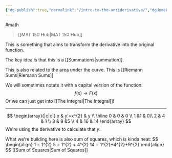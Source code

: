 ```yaml
---
{"dg-publish":true,"permalink":"/intro-to-the-antiderivative/","dgHomeLink":true,"dgPassFrontmatter":false}
---
```


#math 
> [[MAT 150 Hub|MAT 150 Hub]]

This is something that aims to transform the derivative into the original function.

The key idea is that this is a [[Summations|summation]]. 
<style>
.container {font-family: sans-serif; text-align: center;}
.button-wrapper button {z-index: 1;height: 40px; width: 100px; margin: 10px;padding: 5px;}
.excalidraw .App-menu_top .buttonList { display: flex;}
.excalidraw-wrapper { height: 800px; margin: 50px; position: relative;}
:root[dir="ltr"] .excalidraw .layer-ui__wrapper .zen-mode-transition.App-menu_bottom--transition-left {transform: none;}
</style><script src="https://unpkg.com/react@17/umd/react.production.min.js"></script><script src="https://unpkg.com/react-dom@17/umd/react-dom.production.min.js"></script><script type="text/javascript" src="https://unpkg.com/@excalidraw/excalidraw@0.12.0/dist/excalidraw.production.min.js"></script><div id="Antiderivative_2022-10-17_1044.04.excalidraw.md1"></div><script>(function(){const InitialData={"type":"excalidraw","version":2,"source":"https://excalidraw.com","elements":[{"type":"arrow","version":296,"versionNonce":1242508285,"isDeleted":false,"id":"mfVyxpGw-oXcrDNycsBp0","fillStyle":"hachure","strokeWidth":1,"strokeStyle":"solid","roughness":1,"opacity":100,"angle":0,"x":-42.062917657276785,"y":27.922073457763872,"strokeColor":"#c92a2a","backgroundColor":"transparent","width":0,"height":314.40003967285156,"seed":267939549,"groupIds":[],"strokeSharpness":"round","boundElements":[],"updated":1666028716653,"link":null,"locked":false,"startBinding":null,"endBinding":null,"lastCommittedPoint":null,"startArrowhead":null,"endArrowhead":"arrow","points":[[0,0],[0,-314.40003967285156]]},{"type":"arrow","version":327,"versionNonce":46620243,"isDeleted":false,"id":"lF4BdQq7NBHKo1nGjgX92","fillStyle":"hachure","strokeWidth":1,"strokeStyle":"solid","roughness":1,"opacity":100,"angle":0,"x":-80.46291155376116,"y":-10.477950956298628,"strokeColor":"#c92a2a","backgroundColor":"transparent","width":399.9999694824219,"height":0,"seed":1563441523,"groupIds":[],"strokeSharpness":"round","boundElements":[],"updated":1666028716653,"link":null,"locked":false,"startBinding":null,"endBinding":null,"lastCommittedPoint":null,"startArrowhead":null,"endArrowhead":"arrow","points":[[0,0],[399.9999694824219,0]]},{"type":"text","version":79,"versionNonce":1990370397,"isDeleted":false,"id":"UZ8RRqVY","fillStyle":"hachure","strokeWidth":1,"strokeStyle":"solid","roughness":1,"opacity":100,"angle":0,"x":-109.53705792866072,"y":-316.00961313061543,"strokeColor":"#c92a2a","backgroundColor":"transparent","width":17,"height":25,"seed":2015398717,"groupIds":[],"strokeSharpness":"sharp","boundElements":[],"updated":1666028716653,"link":null,"locked":false,"fontSize":20,"fontFamily":1,"text":"y'","rawText":"y'","baseline":18,"textAlign":"left","verticalAlign":"top","containerId":null,"originalText":"y'"},{"type":"arrow","version":318,"versionNonce":1280539965,"isDeleted":false,"id":"oFyTenxojWjPOrBKXIGOG","fillStyle":"hachure","strokeWidth":0.5,"strokeStyle":"dashed","roughness":0,"opacity":100,"angle":0,"x":-26.62454742812554,"y":-14.224868830688877,"strokeColor":"#c92a2a","backgroundColor":"transparent","width":0,"height":32.97655524038794,"seed":7246611,"groupIds":[],"strokeSharpness":"round","boundElements":[],"updated":1666028717602,"link":null,"locked":false,"startBinding":{"elementId":"Wfd_5PoI8ejD-BhJdyFhn","focus":2.403511120726197,"gap":6.175440364843212},"endBinding":{"elementId":"Aode3snKvEqLmPT9xs0FO","focus":2.046785134927776,"gap":5.024571842188038},"lastCommittedPoint":null,"startArrowhead":null,"endArrowhead":"bar","points":[[0,0],[0,-32.97655524038794]]},{"type":"arrow","version":186,"versionNonce":1230852349,"isDeleted":false,"id":"cWdz-THxhWz57rj9z0u2i","fillStyle":"hachure","strokeWidth":0.5,"strokeStyle":"dashed","roughness":0,"opacity":100,"angle":0,"x":-2.7058192717922793,"y":-14.224868830688877,"strokeColor":"#c92a2a","backgroundColor":"transparent","width":0,"height":62.184418816994366,"seed":1908808605,"groupIds":[],"strokeSharpness":"round","boundElements":[],"updated":1666028722013,"link":null,"locked":false,"startBinding":{"elementId":"Aode3snKvEqLmPT9xs0FO","focus":2.936280062827456,"gap":9.294150210629596},"endBinding":{"elementId":"aWHLNogBMIO4hyTM9QSwz","focus":2.7303760074646553,"gap":8.305810116518842},"lastCommittedPoint":null,"startArrowhead":null,"endArrowhead":"bar","points":[[0,0],[0,-62.184418816994366]]},{"type":"arrow","version":188,"versionNonce":43649363,"isDeleted":false,"id":"soOVk-hORS8wUFrUSk_mX","fillStyle":"hachure","strokeWidth":0.5,"strokeStyle":"dashed","roughness":0,"opacity":100,"angle":0,"x":24.73320887466116,"y":-12.340522998798235,"strokeColor":"#c92a2a","backgroundColor":"transparent","width":0,"height":43.34060108215829,"seed":166770867,"groupIds":[],"strokeSharpness":"round","boundElements":[],"updated":1666028722013,"link":null,"locked":false,"startBinding":{"elementId":"aWHLNogBMIO4hyTM9QSwz","focus":2.9860845552853994,"gap":9.533211926418971},"endBinding":null,"lastCommittedPoint":null,"startArrowhead":null,"endArrowhead":"bar","points":[[0,0],[0,-43.34060108215829]]},{"type":"arrow","version":98,"versionNonce":1484845341,"isDeleted":false,"id":"nSVaoN2MVkrsr54aSZkhm","fillStyle":"hachure","strokeWidth":0.5,"strokeStyle":"dashed","roughness":0,"opacity":100,"angle":0,"x":42.46137244138788,"y":-1.0343042410824523,"strokeColor":"#c92a2a","backgroundColor":"transparent","width":0,"height":14.132809388737655,"seed":1427808253,"groupIds":[],"strokeSharpness":"round","boundElements":[],"updated":1666028716653,"link":null,"locked":false,"startBinding":null,"endBinding":null,"lastCommittedPoint":null,"startArrowhead":null,"endArrowhead":"bar","points":[[0,0],[0,-14.132809388737655]]},{"type":"arrow","version":158,"versionNonce":555219763,"isDeleted":false,"id":"a0oou1HkRPx8Budh87PSL","fillStyle":"hachure","strokeWidth":0.5,"strokeStyle":"dashed","roughness":0,"opacity":100,"angle":0,"x":66.13163704087412,"y":-12.163834128164638,"strokeColor":"#c92a2a","backgroundColor":"transparent","width":0,"height":10.364045841770462,"seed":391981651,"groupIds":[],"strokeSharpness":"round","boundElements":[],"updated":1666028716653,"link":null,"locked":false,"startBinding":null,"endBinding":null,"lastCommittedPoint":null,"startArrowhead":null,"endArrowhead":"bar","points":[[0,0],[0,10.364045841770462]]},{"type":"arrow","version":127,"versionNonce":417252733,"isDeleted":false,"id":"kb-uSyAV_0IPk5ZeNrQnB","fillStyle":"hachure","strokeWidth":0.5,"strokeStyle":"dashed","roughness":0,"opacity":100,"angle":0,"x":78.90040058784132,"y":-8.395142464383241,"strokeColor":"#c92a2a","backgroundColor":"transparent","width":0,"height":34.860972955464376,"seed":2015336541,"groupIds":[],"strokeSharpness":"round","boundElements":[],"updated":1666028716653,"link":null,"locked":false,"startBinding":null,"endBinding":null,"lastCommittedPoint":null,"startArrowhead":null,"endArrowhead":"bar","points":[[0,0],[0,34.860972955464376]]},{"type":"arrow","version":138,"versionNonce":2105023699,"isDeleted":false,"id":"RR-yd19Fn-IfZJRJAsdBz","fillStyle":"hachure","strokeWidth":0.5,"strokeStyle":"dashed","roughness":0,"opacity":100,"angle":0,"x":94.91762769165541,"y":-8.395142464383241,"strokeColor":"#c92a2a","backgroundColor":"transparent","width":0,"height":29.207863576606428,"seed":1300916211,"groupIds":[],"strokeSharpness":"round","boundElements":[],"updated":1666028716653,"link":null,"locked":false,"startBinding":null,"endBinding":null,"lastCommittedPoint":null,"startArrowhead":null,"endArrowhead":"bar","points":[[0,0],[0,29.207863576606428]]},{"type":"arrow","version":205,"versionNonce":1262685661,"isDeleted":false,"id":"_gV_hqJLP_WN3T3OI-I9C","fillStyle":"hachure","strokeWidth":0.5,"strokeStyle":"dashed","roughness":0,"opacity":100,"angle":0,"x":107.16601936531652,"y":-11.692819553377774,"strokeColor":"#c92a2a","backgroundColor":"transparent","width":0,"height":10.364045841770462,"seed":1957070013,"groupIds":[],"strokeSharpness":"round","boundElements":[],"updated":1666028716653,"link":null,"locked":false,"startBinding":null,"endBinding":null,"lastCommittedPoint":null,"startArrowhead":null,"endArrowhead":"bar","points":[[0,0],[0,10.364045841770462]]},{"type":"arrow","version":249,"versionNonce":1218644595,"isDeleted":false,"id":"JfSVdLiWlqn5ukXVSdD9K","fillStyle":"hachure","strokeWidth":0.5,"strokeStyle":"dashed","roughness":0,"opacity":100,"angle":0,"x":120.35665583810896,"y":-10.279488296273996,"strokeColor":"#c92a2a","backgroundColor":"transparent","width":0,"height":1.884345831890755,"seed":1920922003,"groupIds":[],"strokeSharpness":"round","boundElements":[],"updated":1666028716653,"link":null,"locked":false,"startBinding":null,"endBinding":null,"lastCommittedPoint":null,"startArrowhead":null,"endArrowhead":"bar","points":[[0,0],[0,1.884345831890755]]},{"type":"arrow","version":88,"versionNonce":1321159229,"isDeleted":false,"id":"UDy-wIXzaXPooK2IMklsv","fillStyle":"hachure","strokeWidth":0.5,"strokeStyle":"dashed","roughness":0,"opacity":100,"angle":0,"x":141.08474752164977,"y":-8.395142464383241,"strokeColor":"#c92a2a","backgroundColor":"transparent","width":0,"height":8.479628126694024,"seed":777053469,"groupIds":[],"strokeSharpness":"round","boundElements":[],"updated":1666028716653,"link":null,"locked":false,"startBinding":null,"endBinding":null,"lastCommittedPoint":null,"startArrowhead":null,"endArrowhead":"bar","points":[[0,0],[0,-8.479628126694024]]},{"type":"arrow","version":117,"versionNonce":2002732051,"isDeleted":false,"id":"hqy1Smeq0tKBxN3C5CLE0","fillStyle":"hachure","strokeWidth":0.5,"strokeStyle":"dashed","roughness":0,"opacity":100,"angle":0,"x":156.15980170951866,"y":-11.221661212219317,"strokeColor":"#c92a2a","backgroundColor":"transparent","width":0,"height":16.959400019759528,"seed":1198606131,"groupIds":[],"strokeSharpness":"round","boundElements":[],"updated":1666028716653,"link":null,"locked":false,"startBinding":null,"endBinding":null,"lastCommittedPoint":null,"startArrowhead":null,"endArrowhead":"bar","points":[[0,0],[0,-16.959400019759528]]},{"type":"arrow","version":100,"versionNonce":607451805,"isDeleted":false,"id":"W-ubiC0JP6NRcd9mDjB6O","fillStyle":"hachure","strokeWidth":0.5,"strokeStyle":"dashed","roughness":0,"opacity":100,"angle":0,"x":179.71448402408134,"y":-12.163834128164638,"strokeColor":"#c92a2a","backgroundColor":"transparent","width":0,"height":41.456255250267645,"seed":412105085,"groupIds":[],"strokeSharpness":"round","boundElements":[],"updated":1666028716653,"link":null,"locked":false,"startBinding":null,"endBinding":null,"lastCommittedPoint":null,"startArrowhead":null,"endArrowhead":"bar","points":[[0,0],[0,-41.456255250267645]]},{"type":"arrow","version":122,"versionNonce":564349363,"isDeleted":false,"id":"RrwdPi3yziNIKCDXTimdX","fillStyle":"hachure","strokeWidth":0.5,"strokeStyle":"dashed","roughness":0,"opacity":100,"angle":0,"x":197.6159850766004,"y":-12.163834128164638,"strokeColor":"#c92a2a","backgroundColor":"transparent","width":0,"height":72.54846465876483,"seed":583526611,"groupIds":[],"strokeSharpness":"round","boundElements":[],"updated":1666028716653,"link":null,"locked":false,"startBinding":null,"endBinding":null,"lastCommittedPoint":null,"startArrowhead":null,"endArrowhead":"bar","points":[[0,0],[0,-72.54846465876483]]},{"type":"arrow","version":112,"versionNonce":878026493,"isDeleted":false,"id":"Zg3x80xMnYr6NKLE3KlGU","fillStyle":"hachure","strokeWidth":0.5,"strokeStyle":"dashed","roughness":0,"opacity":100,"angle":0,"x":215.51755801230524,"y":-6.7462859490900655,"strokeColor":"#c92a2a","backgroundColor":"transparent","width":0,"height":54.64689172305998,"seed":1017512413,"groupIds":[],"strokeSharpness":"round","boundElements":[],"updated":1666028716653,"link":null,"locked":false,"startBinding":null,"endBinding":null,"lastCommittedPoint":null,"startArrowhead":null,"endArrowhead":"bar","points":[[0,0],[0,-54.64689172305998]]},{"type":"arrow","version":91,"versionNonce":479566675,"isDeleted":false,"id":"vIacpBsQsHQwIK1c-oM-k","fillStyle":"hachure","strokeWidth":0.5,"strokeStyle":"dashed","roughness":0,"opacity":100,"angle":0,"x":229.6503674010429,"y":-8.63063178098082,"strokeColor":"#c92a2a","backgroundColor":"transparent","width":8.881784197001252e-16,"height":16.017227103814093,"seed":1243174515,"groupIds":[],"strokeSharpness":"round","boundElements":[],"updated":1666028716653,"link":null,"locked":false,"startBinding":null,"endBinding":null,"lastCommittedPoint":null,"startArrowhead":null,"endArrowhead":"bar","points":[[0,0],[8.881784197001252e-16,-16.017227103814093]]},{"type":"arrow","version":76,"versionNonce":1436727133,"isDeleted":false,"id":"ftB3BzCfKR_ci3nXUmzp6","fillStyle":"hachure","strokeWidth":0.5,"strokeStyle":"dashed","roughness":0,"opacity":100,"angle":0,"x":244.725349705726,"y":-5.804113033144745,"strokeColor":"#c92a2a","backgroundColor":"transparent","width":0,"height":10.364045841770462,"seed":2141437501,"groupIds":[],"strokeSharpness":"round","boundElements":[],"updated":1666028716653,"link":null,"locked":false,"startBinding":null,"endBinding":null,"lastCommittedPoint":null,"startArrowhead":null,"endArrowhead":"bar","points":[[0,0],[0,-10.364045841770462]]},{"type":"arrow","version":101,"versionNonce":1418508531,"isDeleted":false,"id":"V1-JqEMx0qvzLa2PZsb10","fillStyle":"hachure","strokeWidth":0.5,"strokeStyle":"dashed","roughness":0,"opacity":100,"angle":0,"x":262.62692264143084,"y":-9.572876580111938,"strokeColor":"#c92a2a","backgroundColor":"transparent","width":0,"height":7.537527093934386,"seed":204214291,"groupIds":[],"strokeSharpness":"round","boundElements":[],"updated":1666028716653,"link":null,"locked":false,"startBinding":null,"endBinding":null,"lastCommittedPoint":null,"startArrowhead":null,"endArrowhead":"bar","points":[[0,0],[0,7.537527093934386]]},{"type":"arrow","version":122,"versionNonce":309183421,"isDeleted":false,"id":"19bWJa63dyWjx7DMJFEUu","fillStyle":"hachure","strokeWidth":0.5,"strokeStyle":"dashed","roughness":0,"opacity":100,"angle":0,"x":279.87538619827774,"y":-5.977522402122872,"strokeColor":"#c92a2a","backgroundColor":"transparent","width":0,"height":17.90157293570485,"seed":678096541,"groupIds":[],"strokeSharpness":"round","boundElements":[],"updated":1666028716653,"link":null,"locked":false,"startBinding":null,"endBinding":null,"lastCommittedPoint":null,"startArrowhead":null,"endArrowhead":"bar","points":[[0,0],[0,17.90157293570485]]},{"type":"line","version":563,"versionNonce":1729045139,"isDeleted":false,"id":"ku7V7GSpT-wGp36qvZe52","fillStyle":"hachure","strokeWidth":0.5,"strokeStyle":"solid","roughness":0,"opacity":100,"angle":0,"x":-49.18886905246313,"y":-41.51544646343302,"strokeColor":"#c92a2a","backgroundColor":"transparent","width":332.4444580078125,"height":98.6667209201388,"seed":452367795,"groupIds":[],"strokeSharpness":"round","boundElements":[],"updated":1666028716653,"link":null,"locked":false,"startBinding":null,"endBinding":null,"lastCommittedPoint":null,"startArrowhead":null,"endArrowhead":null,"points":[[0,0],[37.3333740234375,-37.33330620659717],[80,-16.000027126736086],[96.88890245225696,25.77779134114587],[117.3333740234375,47.111138237847285],[133.33333333333337,60.44447157118054],[159.11112467447913,38.22224934895837],[191.99998643663196,20.444471571180543],[236.4444308810764,-38.22224934895826],[272.88892957899304,-6.222195095486086],[315.55555555555554,38.22224934895837],[332.4444580078125,52.4444580078125]]},{"id":"Wfd_5PoI8ejD-BhJdyFhn","type":"rectangle","x":-41.5999755859375,"y":-55.843788146972656,"width":8.79998779296875,"height":50.4000244140625,"angle":0,"strokeColor":"#c92a2a","backgroundColor":"#fa5252","fillStyle":"hachure","strokeWidth":1,"strokeStyle":"solid","roughness":1,"opacity":100,"groupIds":[],"strokeSharpness":"sharp","seed":334211933,"version":108,"versionNonce":785925149,"isDeleted":false,"boundElements":[{"id":"oFyTenxojWjPOrBKXIGOG","type":"arrow"}],"updated":1666028716653,"link":null,"locked":false},{"type":"rectangle","version":144,"versionNonce":2094225459,"isDeleted":false,"id":"qEPt8U3qqvEcLOK0_LyGF","fillStyle":"hachure","strokeWidth":1,"strokeStyle":"solid","roughness":1,"opacity":100,"angle":0,"x":-31,"y":-66.44379425048828,"strokeColor":"#c92a2a","backgroundColor":"#fa5252","width":8,"height":56.000030517578125,"seed":2000150141,"groupIds":[],"strokeSharpness":"sharp","boundElements":[{"id":"oFyTenxojWjPOrBKXIGOG","type":"arrow"}],"updated":1666028716653,"link":null,"locked":false},{"type":"rectangle","version":254,"versionNonce":1859369085,"isDeleted":false,"id":"Aode3snKvEqLmPT9xs0FO","fillStyle":"hachure","strokeWidth":1,"strokeStyle":"solid","roughness":1,"opacity":100,"angle":0,"x":-21.5999755859375,"y":-81.44377899169922,"strokeColor":"#c92a2a","backgroundColor":"#fa5252","width":9.600006103515625,"height":68.00003051757811,"seed":878203677,"groupIds":[],"strokeSharpness":"sharp","boundElements":[{"id":"oFyTenxojWjPOrBKXIGOG","type":"arrow"},{"id":"cWdz-THxhWz57rj9z0u2i","type":"arrow"}],"updated":1666028716653,"link":null,"locked":false},{"type":"rectangle","version":290,"versionNonce":622361405,"isDeleted":false,"id":"5L_Ozu8ZXympm77QZHL6z","fillStyle":"hachure","strokeWidth":1,"strokeStyle":"solid","roughness":1,"opacity":100,"angle":0,"x":-6.6000213623046875,"y":-80.44377899169922,"strokeColor":"#c92a2a","backgroundColor":"#fa5252","width":9.600006103515625,"height":68.00003051757811,"seed":31203603,"groupIds":[],"strokeSharpness":"sharp","boundElements":[{"id":"oFyTenxojWjPOrBKXIGOG","type":"arrow"},{"id":"cWdz-THxhWz57rj9z0u2i","type":"arrow"},{"id":"NsiJILbJzyMzLcjUUO_gy","type":"arrow"}],"updated":1666028725711,"link":null,"locked":false},{"type":"rectangle","version":595,"versionNonce":454916019,"isDeleted":false,"id":"aWHLNogBMIO4hyTM9QSwz","fillStyle":"hachure","strokeWidth":1,"strokeStyle":"solid","roughness":1,"opacity":100,"angle":0,"x":5.5999908447265625,"y":-73.24378204345703,"strokeColor":"#c92a2a","backgroundColor":"#fa5252","width":9.600006103515625,"height":57.60003662109374,"seed":1790513661,"groupIds":[],"strokeSharpness":"sharp","boundElements":[{"id":"oFyTenxojWjPOrBKXIGOG","type":"arrow"},{"id":"cWdz-THxhWz57rj9z0u2i","type":"arrow"},{"id":"soOVk-hORS8wUFrUSk_mX","type":"arrow"}],"updated":1666028722010,"link":null,"locked":false},{"id":"NsiJILbJzyMzLcjUUO_gy","type":"arrow","x":32.800018310546875,"y":-140.6437759399414,"width":44,"height":91.20001220703125,"angle":0,"strokeColor":"#000000","backgroundColor":"#fa5252","fillStyle":"hachure","strokeWidth":1,"strokeStyle":"solid","roughness":1,"opacity":100,"groupIds":[],"strokeSharpness":"round","seed":466839283,"version":133,"versionNonce":565366941,"isDeleted":false,"boundElements":null,"updated":1666028736465,"link":null,"locked":false,"points":[[0,0],[-44,91.20001220703125]],"lastCommittedPoint":null,"startBinding":{"elementId":"a7rDMm6Y","focus":0.5764468899609841,"gap":14},"endBinding":{"elementId":"5L_Ozu8ZXympm77QZHL6z","focus":-0.5115817159697345,"gap":4.5999603271484375},"startArrowhead":null,"endArrowhead":"arrow"},{"id":"a7rDMm6Y","type":"text","x":1.199981689453125,"y":-179.6437759399414,"width":226,"height":25,"angle":0,"strokeColor":"#000000","backgroundColor":"#fa5252","fillStyle":"hachure","strokeWidth":1,"strokeStyle":"solid","roughness":1,"opacity":100,"groupIds":[],"strokeSharpness":"sharp","seed":932398909,"version":49,"versionNonce":605410227,"isDeleted":false,"boundElements":[{"id":"NsiJILbJzyMzLcjUUO_gy","type":"arrow"}],"updated":1666028736465,"link":null,"locked":false,"text":"rise of y for this step","rawText":"rise of y for this step","fontSize":20,"fontFamily":1,"textAlign":"left","verticalAlign":"top","baseline":18,"containerId":null,"originalText":"rise of y for this step"}],"appState":{"theme":"light","viewBackgroundColor":"#ffffff","currentItemStrokeColor":"#000000","currentItemBackgroundColor":"#fa5252","currentItemFillStyle":"hachure","currentItemStrokeWidth":1,"currentItemStrokeStyle":"solid","currentItemRoughness":1,"currentItemOpacity":100,"currentItemFontFamily":1,"currentItemFontSize":20,"currentItemTextAlign":"left","currentItemStrokeSharpness":"sharp","currentItemStartArrowhead":null,"currentItemEndArrowhead":"arrow","currentItemLinearStrokeSharpness":"round","gridSize":null,"colorPalette":{}},"files":{}};InitialData.scrollToContent=true;App=()=>{const e=React.useRef(null),t=React.useRef(null),[n,i]=React.useState({width:void 0,height:void 0});return React.useEffect(()=>{i({width:t.current.getBoundingClientRect().width,height:t.current.getBoundingClientRect().height});const e=()=>{i({width:t.current.getBoundingClientRect().width,height:t.current.getBoundingClientRect().height})};return window.addEventListener("resize",e),()=>window.removeEventListener("resize",e)},[t]),React.createElement(React.Fragment,null,React.createElement("div",{className:"excalidraw-wrapper",ref:t},React.createElement(ExcalidrawLib.Excalidraw,{ref:e,width:n.width,height:n.height,initialData:InitialData,viewModeEnabled:!0,zenModeEnabled:!0,gridModeEnabled:!1})))},excalidrawWrapper=document.getElementById("Antiderivative_2022-10-17_1044.04.excalidraw.md1");ReactDOM.render(React.createElement(App),excalidrawWrapper);})();</script>
This is also related to the area under the curve.
This is [[Riemann Sums|Riemann Sums]]

We will sometimes notate it with a capital version of the function:
$$
f(x) \rightarrow F(x)
$$
Or we can just get into [[The Integral|The Integral]]!

---

<div id="Derivative_and_Antiderivative_with_Estimated_Graphing_2022-10-17_1031.35.excalidraw.md2"></div><script>(function(){const InitialData={"type":"excalidraw","version":2,"source":"https://excalidraw.com","elements":[{"type":"arrow","version":288,"versionNonce":1521681277,"isDeleted":false,"id":"gQ_7O5PgAx9VnKNGCytHK","fillStyle":"hachure","strokeWidth":1,"strokeStyle":"solid","roughness":1,"opacity":100,"angle":0,"x":-295.8629664854018,"y":0.5220795612794973,"strokeColor":"#c92a2a","backgroundColor":"transparent","width":0,"height":314.40003967285156,"seed":1474087763,"groupIds":[],"strokeSharpness":"round","boundElements":[],"updated":1666027898172,"link":null,"locked":false,"startBinding":null,"endBinding":null,"lastCommittedPoint":null,"startArrowhead":null,"endArrowhead":"arrow","points":[[0,0],[0,-314.40003967285156]]},{"type":"arrow","version":319,"versionNonce":546225875,"isDeleted":false,"id":"J_WXz4tyUlLwHF3D5S1pN","fillStyle":"hachure","strokeWidth":1,"strokeStyle":"solid","roughness":1,"opacity":100,"angle":0,"x":-334.26296038188616,"y":-37.877944852783,"strokeColor":"#c92a2a","backgroundColor":"transparent","width":399.9999694824219,"height":0,"seed":967214941,"groupIds":[],"strokeSharpness":"round","boundElements":[],"updated":1666027898172,"link":null,"locked":false,"startBinding":null,"endBinding":null,"lastCommittedPoint":null,"startArrowhead":null,"endArrowhead":"arrow","points":[[0,0],[399.9999694824219,0]]},{"type":"text","version":71,"versionNonce":64981981,"isDeleted":false,"id":"Cb5p2aT1","fillStyle":"hachure","strokeWidth":1,"strokeStyle":"solid","roughness":1,"opacity":100,"angle":0,"x":-363.3371067567857,"y":-343.4096070270998,"strokeColor":"#c92a2a","backgroundColor":"transparent","width":17,"height":25,"seed":2137909491,"groupIds":[],"strokeSharpness":"sharp","boundElements":[],"updated":1666027898172,"link":null,"locked":false,"fontSize":20,"fontFamily":1,"text":"y'","rawText":"y'","baseline":18,"textAlign":"left","verticalAlign":"top","containerId":null,"originalText":"y'"},{"type":"arrow","version":206,"versionNonce":1419078771,"isDeleted":false,"id":"UltnH8qKW0ovqZpgRjxDP","fillStyle":"hachure","strokeWidth":0.5,"strokeStyle":"dashed","roughness":0,"opacity":100,"angle":0,"x":-280.42459625625054,"y":-41.62486272717325,"strokeColor":"#c92a2a","backgroundColor":"transparent","width":0,"height":32.97655524038794,"seed":1702335421,"groupIds":[],"strokeSharpness":"round","boundElements":[],"updated":1666027898172,"link":null,"locked":false,"startBinding":null,"endBinding":null,"lastCommittedPoint":null,"startArrowhead":null,"endArrowhead":"bar","points":[[0,0],[0,-32.97655524038794]]},{"type":"arrow","version":111,"versionNonce":2065434685,"isDeleted":false,"id":"1gH65jf6Ghr2yLQ9dGQFE","fillStyle":"hachure","strokeWidth":0.5,"strokeStyle":"dashed","roughness":0,"opacity":100,"angle":0,"x":-256.5058680999173,"y":-41.62486272717325,"strokeColor":"#c92a2a","backgroundColor":"transparent","width":0,"height":62.184418816994366,"seed":2118800019,"groupIds":[],"strokeSharpness":"round","boundElements":[],"updated":1666027898172,"link":null,"locked":false,"startBinding":null,"endBinding":null,"lastCommittedPoint":null,"startArrowhead":null,"endArrowhead":"bar","points":[[0,0],[0,-62.184418816994366]]},{"type":"arrow","version":105,"versionNonce":1521837587,"isDeleted":false,"id":"qjzpgzssXj9mudwINmfAm","fillStyle":"hachure","strokeWidth":0.5,"strokeStyle":"dashed","roughness":0,"opacity":100,"angle":0,"x":-229.06683995346384,"y":-39.74051689528261,"strokeColor":"#c92a2a","backgroundColor":"transparent","width":0,"height":43.34060108215829,"seed":539497501,"groupIds":[],"strokeSharpness":"round","boundElements":[],"updated":1666027898172,"link":null,"locked":false,"startBinding":null,"endBinding":null,"lastCommittedPoint":null,"startArrowhead":null,"endArrowhead":"bar","points":[[0,0],[0,-43.34060108215829]]},{"type":"arrow","version":90,"versionNonce":1649014941,"isDeleted":false,"id":"EFIuxhjw4HHcs2zI5YApj","fillStyle":"hachure","strokeWidth":0.5,"strokeStyle":"dashed","roughness":0,"opacity":100,"angle":0,"x":-211.33867638673712,"y":-28.434298137566827,"strokeColor":"#c92a2a","backgroundColor":"transparent","width":0,"height":14.132809388737655,"seed":1697155123,"groupIds":[],"strokeSharpness":"round","boundElements":[],"updated":1666027898172,"link":null,"locked":false,"startBinding":null,"endBinding":null,"lastCommittedPoint":null,"startArrowhead":null,"endArrowhead":"bar","points":[[0,0],[0,-14.132809388737655]]},{"type":"arrow","version":150,"versionNonce":971320243,"isDeleted":false,"id":"42s2TRHdUF6cBb6YicVFJ","fillStyle":"hachure","strokeWidth":0.5,"strokeStyle":"dashed","roughness":0,"opacity":100,"angle":0,"x":-187.66841178725088,"y":-39.56382802464901,"strokeColor":"#c92a2a","backgroundColor":"transparent","width":0,"height":10.364045841770462,"seed":1168738429,"groupIds":[],"strokeSharpness":"round","boundElements":[],"updated":1666027898172,"link":null,"locked":false,"startBinding":null,"endBinding":null,"lastCommittedPoint":null,"startArrowhead":null,"endArrowhead":"bar","points":[[0,0],[0,10.364045841770462]]},{"type":"arrow","version":119,"versionNonce":588963069,"isDeleted":false,"id":"oUd6z-gVfAEhoHkj8Sd-a","fillStyle":"hachure","strokeWidth":0.5,"strokeStyle":"dashed","roughness":0,"opacity":100,"angle":0,"x":-174.89964824028368,"y":-35.795136360867616,"strokeColor":"#c92a2a","backgroundColor":"transparent","width":0,"height":34.860972955464376,"seed":1777273299,"groupIds":[],"strokeSharpness":"round","boundElements":[],"updated":1666027898172,"link":null,"locked":false,"startBinding":null,"endBinding":null,"lastCommittedPoint":null,"startArrowhead":null,"endArrowhead":"bar","points":[[0,0],[0,34.860972955464376]]},{"type":"arrow","version":130,"versionNonce":1447771475,"isDeleted":false,"id":"MYnXyVuU5J9FPGhbWgjVv","fillStyle":"hachure","strokeWidth":0.5,"strokeStyle":"dashed","roughness":0,"opacity":100,"angle":0,"x":-158.8824211364696,"y":-35.795136360867616,"strokeColor":"#c92a2a","backgroundColor":"transparent","width":0,"height":29.207863576606428,"seed":935162077,"groupIds":[],"strokeSharpness":"round","boundElements":[],"updated":1666027898172,"link":null,"locked":false,"startBinding":null,"endBinding":null,"lastCommittedPoint":null,"startArrowhead":null,"endArrowhead":"bar","points":[[0,0],[0,29.207863576606428]]},{"type":"arrow","version":197,"versionNonce":1963996509,"isDeleted":false,"id":"mZ2RxrbcbpQjoPiqAz216","fillStyle":"hachure","strokeWidth":0.5,"strokeStyle":"dashed","roughness":0,"opacity":100,"angle":0,"x":-146.63402946280848,"y":-39.09281344986215,"strokeColor":"#c92a2a","backgroundColor":"transparent","width":0,"height":10.364045841770462,"seed":1102337907,"groupIds":[],"strokeSharpness":"round","boundElements":[],"updated":1666027898172,"link":null,"locked":false,"startBinding":null,"endBinding":null,"lastCommittedPoint":null,"startArrowhead":null,"endArrowhead":"bar","points":[[0,0],[0,10.364045841770462]]},{"type":"arrow","version":241,"versionNonce":1262361331,"isDeleted":false,"id":"jfw_2pnXUTTUMFYd4EH6M","fillStyle":"hachure","strokeWidth":0.5,"strokeStyle":"dashed","roughness":0,"opacity":100,"angle":0,"x":-133.44339299001604,"y":-37.67948219275837,"strokeColor":"#c92a2a","backgroundColor":"transparent","width":0,"height":1.884345831890755,"seed":603278653,"groupIds":[],"strokeSharpness":"round","boundElements":[],"updated":1666027898172,"link":null,"locked":false,"startBinding":null,"endBinding":null,"lastCommittedPoint":null,"startArrowhead":null,"endArrowhead":"bar","points":[[0,0],[0,1.884345831890755]]},{"type":"arrow","version":80,"versionNonce":595296701,"isDeleted":false,"id":"76gBqOkRpFD3CqSZn_DBg","fillStyle":"hachure","strokeWidth":0.5,"strokeStyle":"dashed","roughness":0,"opacity":100,"angle":0,"x":-112.71530130647523,"y":-35.795136360867616,"strokeColor":"#c92a2a","backgroundColor":"transparent","width":0,"height":8.479628126694024,"seed":985592083,"groupIds":[],"strokeSharpness":"round","boundElements":[],"updated":1666027898172,"link":null,"locked":false,"startBinding":null,"endBinding":null,"lastCommittedPoint":null,"startArrowhead":null,"endArrowhead":"bar","points":[[0,0],[0,-8.479628126694024]]},{"type":"arrow","version":109,"versionNonce":88360083,"isDeleted":false,"id":"Tdlo5QQDt7VGY5sJMg7zu","fillStyle":"hachure","strokeWidth":0.5,"strokeStyle":"dashed","roughness":0,"opacity":100,"angle":0,"x":-97.64024711860634,"y":-38.62165510870369,"strokeColor":"#c92a2a","backgroundColor":"transparent","width":0,"height":16.959400019759528,"seed":162700701,"groupIds":[],"strokeSharpness":"round","boundElements":[],"updated":1666027898172,"link":null,"locked":false,"startBinding":null,"endBinding":null,"lastCommittedPoint":null,"startArrowhead":null,"endArrowhead":"bar","points":[[0,0],[0,-16.959400019759528]]},{"type":"arrow","version":92,"versionNonce":327041565,"isDeleted":false,"id":"u95-X1gzxRPYE3B90BH08","fillStyle":"hachure","strokeWidth":0.5,"strokeStyle":"dashed","roughness":0,"opacity":100,"angle":0,"x":-74.08556480404366,"y":-39.56382802464901,"strokeColor":"#c92a2a","backgroundColor":"transparent","width":0,"height":41.456255250267645,"seed":377837235,"groupIds":[],"strokeSharpness":"round","boundElements":[],"updated":1666027898172,"link":null,"locked":false,"startBinding":null,"endBinding":null,"lastCommittedPoint":null,"startArrowhead":null,"endArrowhead":"bar","points":[[0,0],[0,-41.456255250267645]]},{"type":"arrow","version":114,"versionNonce":471087667,"isDeleted":false,"id":"VDPtHNDmG84UddwYS103i","fillStyle":"hachure","strokeWidth":0.5,"strokeStyle":"dashed","roughness":0,"opacity":100,"angle":0,"x":-56.184063751524604,"y":-39.56382802464901,"strokeColor":"#c92a2a","backgroundColor":"transparent","width":0,"height":72.54846465876483,"seed":2548221,"groupIds":[],"strokeSharpness":"round","boundElements":[],"updated":1666027898172,"link":null,"locked":false,"startBinding":null,"endBinding":null,"lastCommittedPoint":null,"startArrowhead":null,"endArrowhead":"bar","points":[[0,0],[0,-72.54846465876483]]},{"type":"arrow","version":104,"versionNonce":168425085,"isDeleted":false,"id":"pKhjNQt-478KWQ0jl_lTr","fillStyle":"hachure","strokeWidth":0.5,"strokeStyle":"dashed","roughness":0,"opacity":100,"angle":0,"x":-38.282490815819756,"y":-34.14627984557444,"strokeColor":"#c92a2a","backgroundColor":"transparent","width":0,"height":54.64689172305998,"seed":598607955,"groupIds":[],"strokeSharpness":"round","boundElements":[],"updated":1666027898172,"link":null,"locked":false,"startBinding":null,"endBinding":null,"lastCommittedPoint":null,"startArrowhead":null,"endArrowhead":"bar","points":[[0,0],[0,-54.64689172305998]]},{"type":"arrow","version":83,"versionNonce":1821670355,"isDeleted":false,"id":"zz3NI7aDBa465SeubfuYD","fillStyle":"hachure","strokeWidth":0.5,"strokeStyle":"dashed","roughness":0,"opacity":100,"angle":0,"x":-24.1496814270821,"y":-36.030625677465196,"strokeColor":"#c92a2a","backgroundColor":"transparent","width":8.881784197001252e-16,"height":16.017227103814093,"seed":1012111965,"groupIds":[],"strokeSharpness":"round","boundElements":[],"updated":1666027898172,"link":null,"locked":false,"startBinding":null,"endBinding":null,"lastCommittedPoint":null,"startArrowhead":null,"endArrowhead":"bar","points":[[0,0],[8.881784197001252e-16,-16.017227103814093]]},{"type":"arrow","version":68,"versionNonce":836771549,"isDeleted":false,"id":"cW8-X62d3Km7xMd7WZ4nA","fillStyle":"hachure","strokeWidth":0.5,"strokeStyle":"dashed","roughness":0,"opacity":100,"angle":0,"x":-9.07469912239901,"y":-33.20410692962912,"strokeColor":"#c92a2a","backgroundColor":"transparent","width":0,"height":10.364045841770462,"seed":403670515,"groupIds":[],"strokeSharpness":"round","boundElements":[],"updated":1666027898172,"link":null,"locked":false,"startBinding":null,"endBinding":null,"lastCommittedPoint":null,"startArrowhead":null,"endArrowhead":"bar","points":[[0,0],[0,-10.364045841770462]]},{"type":"arrow","version":93,"versionNonce":1926990195,"isDeleted":false,"id":"-YhLtBXwwlDnzKStwUxOr","fillStyle":"hachure","strokeWidth":0.5,"strokeStyle":"dashed","roughness":0,"opacity":100,"angle":0,"x":8.826873813305838,"y":-36.97287047659631,"strokeColor":"#c92a2a","backgroundColor":"transparent","width":0,"height":7.537527093934386,"seed":1460291261,"groupIds":[],"strokeSharpness":"round","boundElements":[],"updated":1666027898172,"link":null,"locked":false,"startBinding":null,"endBinding":null,"lastCommittedPoint":null,"startArrowhead":null,"endArrowhead":"bar","points":[[0,0],[0,7.537527093934386]]},{"type":"arrow","version":114,"versionNonce":1636973373,"isDeleted":false,"id":"3V1gSqdD0YNP-GgGLC7Ou","fillStyle":"hachure","strokeWidth":0.5,"strokeStyle":"dashed","roughness":0,"opacity":100,"angle":0,"x":26.075337370152738,"y":-33.37751629860725,"strokeColor":"#c92a2a","backgroundColor":"transparent","width":0,"height":17.90157293570485,"seed":716197779,"groupIds":[],"strokeSharpness":"round","boundElements":[],"updated":1666027898172,"link":null,"locked":false,"startBinding":null,"endBinding":null,"lastCommittedPoint":null,"startArrowhead":null,"endArrowhead":"bar","points":[[0,0],[0,17.90157293570485]]},{"type":"line","version":555,"versionNonce":1680859923,"isDeleted":false,"id":"dMG0BzEavwDb-ai9sxVNZ","fillStyle":"hachure","strokeWidth":0.5,"strokeStyle":"solid","roughness":0,"opacity":100,"angle":0,"x":-302.98891788058813,"y":-68.9154403599174,"strokeColor":"#c92a2a","backgroundColor":"transparent","width":332.4444580078125,"height":98.6667209201388,"seed":1391224605,"groupIds":[],"strokeSharpness":"round","boundElements":[],"updated":1666027898172,"link":null,"locked":false,"startBinding":null,"endBinding":null,"lastCommittedPoint":null,"startArrowhead":null,"endArrowhead":null,"points":[[0,0],[37.3333740234375,-37.33330620659717],[80,-16.000027126736086],[96.88890245225696,25.77779134114587],[117.3333740234375,47.111138237847285],[133.33333333333337,60.44447157118054],[159.11112467447913,38.22224934895837],[191.99998643663196,20.444471571180543],[236.4444308810764,-38.22224934895826],[272.88892957899304,-6.222195095486086],[315.55555555555554,38.22224934895837],[332.4444580078125,52.4444580078125]]},{"type":"arrow","version":336,"versionNonce":1597759581,"isDeleted":false,"id":"nnHlAW9ReAoT5dqXzT-Xf","fillStyle":"hachure","strokeWidth":1,"strokeStyle":"solid","roughness":1,"opacity":100,"angle":0,"x":-296.19996643066406,"y":350.35626220703125,"strokeColor":"#000000","backgroundColor":"transparent","width":0,"height":314.40003967285156,"seed":1353664605,"groupIds":[],"strokeSharpness":"round","boundElements":[],"updated":1666027910159,"link":null,"locked":false,"startBinding":null,"endBinding":null,"lastCommittedPoint":null,"startArrowhead":null,"endArrowhead":"arrow","points":[[0,0],[0,-314.40003967285156]]},{"type":"arrow","version":367,"versionNonce":725000179,"isDeleted":false,"id":"S1uEcUu3LSE2SHXW2fKQR","fillStyle":"hachure","strokeWidth":1,"strokeStyle":"solid","roughness":1,"opacity":100,"angle":0,"x":-334.59996032714844,"y":311.95623779296875,"strokeColor":"#000000","backgroundColor":"transparent","width":399.9999694824219,"height":0,"seed":1259190259,"groupIds":[],"strokeSharpness":"round","boundElements":[],"updated":1666027910159,"link":null,"locked":false,"startBinding":null,"endBinding":null,"lastCommittedPoint":null,"startArrowhead":null,"endArrowhead":"arrow","points":[[0,0],[399.9999694824219,0]]},{"id":"AyVPCEc2","type":"text","x":-355,"y":22.20623016357422,"width":11,"height":25,"angle":0,"strokeColor":"#000000","backgroundColor":"transparent","fillStyle":"hachure","strokeWidth":1,"strokeStyle":"solid","roughness":1,"opacity":100,"groupIds":[],"strokeSharpness":"sharp","seed":1634697011,"version":3,"versionNonce":1346314451,"isDeleted":false,"boundElements":null,"updated":1666027913005,"link":null,"locked":false,"text":"y","rawText":"y","fontSize":20,"fontFamily":1,"textAlign":"left","verticalAlign":"top","baseline":18,"containerId":null,"originalText":"y"},{"id":"LIIOAKMH20N62aEaUhpY7","type":"line","x":-295.1999816894531,"y":156.0062484741211,"width":360.8000183105469,"height":70.98064758586509,"angle":0,"strokeColor":"#000000","backgroundColor":"transparent","fillStyle":"hachure","strokeWidth":1,"strokeStyle":"solid","roughness":1,"opacity":100,"groupIds":[],"strokeSharpness":"round","seed":870944371,"version":770,"versionNonce":993938899,"isDeleted":false,"boundElements":null,"updated":1666027946512,"link":null,"locked":false,"points":[[0,0],[24.79998779296875,-16.79998779296875],[79.86855637704889,-48.25234424557604],[174.84561949159433,-24.062966275667122],[262.8094200974928,-70.98064758586509],[360.8000183105469,-15.199981689453125]],"lastCommittedPoint":[50.399993896484375,-29.5999755859375],"startBinding":null,"endBinding":null,"startArrowhead":null,"endArrowhead":null},{"id":"hbw1cE6cdgA0FpjhcZV1-","type":"line","x":-317.7999267578125,"y":155.2062301635742,"width":52.79998779296875,"height":0,"angle":0,"strokeColor":"#000000","backgroundColor":"transparent","fillStyle":"hachure","strokeWidth":1,"strokeStyle":"solid","roughness":1,"opacity":100,"groupIds":[],"strokeSharpness":"round","seed":2095892797,"version":55,"versionNonce":675048371,"isDeleted":false,"boundElements":null,"updated":1666027962545,"link":null,"locked":false,"points":[[0,0],[52.79998779296875,0]],"lastCommittedPoint":null,"startBinding":null,"endBinding":null,"startArrowhead":null,"endArrowhead":null},{"id":"070zBfRo","type":"text","x":-364.800048828125,"y":144.20623016357422,"width":39,"height":25,"angle":0,"strokeColor":"#000000","backgroundColor":"transparent","fillStyle":"hachure","strokeWidth":1,"strokeStyle":"solid","roughness":1,"opacity":100,"groupIds":[],"strokeSharpness":"sharp","seed":1306923677,"version":35,"versionNonce":113428851,"isDeleted":false,"boundElements":null,"updated":1666027963897,"link":null,"locked":false,"text":"????","rawText":"????","fontSize":20,"fontFamily":1,"textAlign":"left","verticalAlign":"top","baseline":18,"containerId":null,"originalText":"????"},{"id":"hLwPsTo7","type":"text","x":-425.79998779296875,"y":194.20623016357422,"width":274,"height":25,"angle":0,"strokeColor":"#000000","backgroundColor":"transparent","fillStyle":"hachure","strokeWidth":1,"strokeStyle":"solid","roughness":1,"opacity":50,"groupIds":[],"strokeSharpness":"sharp","seed":1008683187,"version":264,"versionNonce":71424381,"isDeleted":false,"boundElements":null,"updated":1666027983843,"link":null,"locked":false,"text":"We don't know the y offset","rawText":"We don't know the y offset","fontSize":20,"fontFamily":1,"textAlign":"left","verticalAlign":"top","baseline":18,"containerId":null,"originalText":"We don't know the y offset"}],"appState":{"theme":"light","viewBackgroundColor":"#ffffff","currentItemStrokeColor":"#000000","currentItemBackgroundColor":"transparent","currentItemFillStyle":"hachure","currentItemStrokeWidth":1,"currentItemStrokeStyle":"solid","currentItemRoughness":1,"currentItemOpacity":50,"currentItemFontFamily":1,"currentItemFontSize":20,"currentItemTextAlign":"left","currentItemStrokeSharpness":"sharp","currentItemStartArrowhead":null,"currentItemEndArrowhead":"arrow","currentItemLinearStrokeSharpness":"round","gridSize":null,"colorPalette":{}},"files":{}};InitialData.scrollToContent=true;App=()=>{const e=React.useRef(null),t=React.useRef(null),[n,i]=React.useState({width:void 0,height:void 0});return React.useEffect(()=>{i({width:t.current.getBoundingClientRect().width,height:t.current.getBoundingClientRect().height});const e=()=>{i({width:t.current.getBoundingClientRect().width,height:t.current.getBoundingClientRect().height})};return window.addEventListener("resize",e),()=>window.removeEventListener("resize",e)},[t]),React.createElement(React.Fragment,null,React.createElement("div",{className:"excalidraw-wrapper",ref:t},React.createElement(ExcalidrawLib.Excalidraw,{ref:e,width:n.width,height:n.height,initialData:InitialData,viewModeEnabled:!0,zenModeEnabled:!0,gridModeEnabled:!1})))},excalidrawWrapper=document.getElementById("Derivative_and_Antiderivative_with_Estimated_Graphing_2022-10-17_1031.35.excalidraw.md2");ReactDOM.render(React.createElement(App),excalidrawWrapper);})();</script>

$$
\begin{array}{|c|c|}
x & y'=x^{2} & y \\
\hline
0 & 0 & 0 \\
1 &1 & 0\\
2 & 4 & 1 \\
3 & 9 &5 \\
4 & 16 & 14
\end{array}
$$
We're using the derivative to calculate that $y$.
<div id="Antiderivative_2022-10-17_1038.25.excalidraw.md3"></div><script>(function(){const InitialData={"type":"excalidraw","version":2,"source":"https://excalidraw.com","elements":[{"id":"XQ-038UqgJwG8a3pYmz8w","type":"image","x":8.100006103515625,"y":-182.14374542236328,"width":232.99999999999997,"height":223,"angle":0,"strokeColor":"transparent","backgroundColor":"transparent","fillStyle":"hachure","strokeWidth":1,"strokeStyle":"solid","roughness":1,"opacity":100,"groupIds":[],"strokeSharpness":"round","seed":867716115,"version":18,"versionNonce":934817459,"isDeleted":false,"boundElements":null,"updated":1666028308535,"link":null,"locked":false,"status":"pending","fileId":"37622c3275e5f45d27cc6c38394440c2874661db","scale":[1,1]},{"id":"wTK6X8xdwqzs-1qip2kL9","type":"arrow","x":129.60003662109375,"y":-114.2437515258789,"width":41.43153268705484,"height":23.920506549809843,"angle":0,"strokeColor":"#c92a2a","backgroundColor":"transparent","fillStyle":"hachure","strokeWidth":0.5,"strokeStyle":"solid","roughness":1,"opacity":100,"groupIds":[],"strokeSharpness":"round","seed":1220927571,"version":56,"versionNonce":1952054397,"isDeleted":false,"boundElements":null,"updated":1666028320090,"link":null,"locked":false,"points":[[0,0],[41.43153268705484,23.920506549809843]],"lastCommittedPoint":null,"startBinding":null,"endBinding":null,"startArrowhead":null,"endArrowhead":"arrow"},{"type":"arrow","version":106,"versionNonce":695687741,"isDeleted":false,"id":"zyCOmuOcHyGdh5IiGfK1v","fillStyle":"hachure","strokeWidth":0.5,"strokeStyle":"solid","roughness":1,"opacity":100,"angle":0,"x":135.68419703537882,"y":-82.20403531836195,"strokeColor":"#c92a2a","backgroundColor":"transparent","width":41.43153268705484,"height":23.920506549809843,"seed":330290643,"groupIds":[],"strokeSharpness":"round","boundElements":[],"updated":1666028325068,"link":null,"locked":false,"startBinding":null,"endBinding":null,"lastCommittedPoint":null,"startArrowhead":null,"endArrowhead":"arrow","points":[[0,0],[41.43153268705484,23.920506549809843]]},{"type":"arrow","version":122,"versionNonce":753982877,"isDeleted":false,"id":"NHDnVoLnDcHCzh4OZ4cOC","fillStyle":"hachure","strokeWidth":0.5,"strokeStyle":"solid","roughness":1,"opacity":100,"angle":0,"x":135.08422144944132,"y":-43.804010904299446,"strokeColor":"#c92a2a","backgroundColor":"transparent","width":41.43153268705484,"height":23.920506549809843,"seed":1341142035,"groupIds":[],"strokeSharpness":"round","boundElements":[],"updated":1666028328132,"link":null,"locked":false,"startBinding":null,"endBinding":null,"lastCommittedPoint":null,"startArrowhead":null,"endArrowhead":"arrow","points":[[0,0],[41.43153268705484,23.920506549809843]]},{"type":"arrow","version":139,"versionNonce":452986195,"isDeleted":false,"id":"oFNJHJ4_fsdswvY7of4T0","fillStyle":"hachure","strokeWidth":0.5,"strokeStyle":"solid","roughness":1,"opacity":100,"angle":0,"x":136.88420924241007,"y":-5.40401700781508,"strokeColor":"#c92a2a","backgroundColor":"transparent","width":41.43153268705484,"height":23.920506549809843,"seed":2102073011,"groupIds":[],"strokeSharpness":"round","boundElements":[],"updated":1666028330446,"link":null,"locked":false,"startBinding":null,"endBinding":null,"lastCommittedPoint":null,"startArrowhead":null,"endArrowhead":"arrow","points":[[0,0],[41.43153268705484,23.920506549809843]]}],"appState":{"theme":"light","viewBackgroundColor":"#ffffff","currentItemStrokeColor":"#c92a2a","currentItemBackgroundColor":"transparent","currentItemFillStyle":"hachure","currentItemStrokeWidth":0.5,"currentItemStrokeStyle":"solid","currentItemRoughness":1,"currentItemOpacity":100,"currentItemFontFamily":1,"currentItemFontSize":20,"currentItemTextAlign":"left","currentItemStrokeSharpness":"sharp","currentItemStartArrowhead":null,"currentItemEndArrowhead":"arrow","currentItemLinearStrokeSharpness":"round","gridSize":null,"colorPalette":{}},"files":{}};InitialData.scrollToContent=true;App=()=>{const e=React.useRef(null),t=React.useRef(null),[n,i]=React.useState({width:void 0,height:void 0});return React.useEffect(()=>{i({width:t.current.getBoundingClientRect().width,height:t.current.getBoundingClientRect().height});const e=()=>{i({width:t.current.getBoundingClientRect().width,height:t.current.getBoundingClientRect().height})};return window.addEventListener("resize",e),()=>window.removeEventListener("resize",e)},[t]),React.createElement(React.Fragment,null,React.createElement("div",{className:"excalidraw-wrapper",ref:t},React.createElement(ExcalidrawLib.Excalidraw,{ref:e,width:n.width,height:n.height,initialData:InitialData,viewModeEnabled:!0,zenModeEnabled:!0,gridModeEnabled:!1})))},excalidrawWrapper=document.getElementById("Antiderivative_2022-10-17_1038.25.excalidraw.md3");ReactDOM.render(React.createElement(App),excalidrawWrapper);})();</script>
What we're building here is also sum of squares, which is kinda neat:
$$
\begin{align}
1 = 1^{2}
5 = 1^{2} + 4^{2}
14 = 1^{2}+4^{2}+9^{2}
\end{align}
$$
[[Sum of Squares|Sum of Squares]]